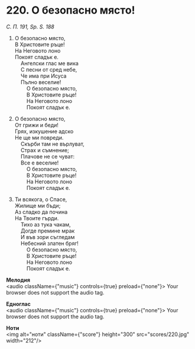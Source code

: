 # 220. О безопасно място!  

*С. П. 191, Sp. S. 188*  

1. О безопасно място,  
В Христовите ръце!  
На Неговото лоно  
Покоят сладък е.  
    Ангелски глас ме вика  
    С песни от сред небе,  
    Че има при Исуса  
    Пълно веселие!  
        О безопасно място,  
        В Христовите ръце!  
        На Неговото лоно  
        Покоят сладък е.  

2. О безопасно място,  
От грижи и беди!  
Грях, изкушение адско  
Не ще ми повреди.  
    Скърби там не върлуват,  
    Страх и съмнение;  
    Плачове не се чуват:  
    Все е веселие!  
        О безопасно място,  
        В Христовите ръце!  
        На Неговото лоно  
        Покоят сладък е.  

3. Ти всякога, о Спасе,  
Жилище ми бъди;  
Аз сладко да почина  
На Твоите гърди.  
    Тихо аз тука чакам,  
    Догде премине мрак  
    И във зори съгледам  
    Небесний златен бряг!  
        О безопасно място,  
        В Христовите ръце!  
        На Неговото лоно  
        Покоят сладък е.  

__Мелодия__  
<audio className={"music"} controls={true} preload={"none"}><source src="mp3/220.mp3" type="audio/mpeg"/>
Your browser does not support the audio tag.
</audio>  

__Едноглас__  
<audio className={"music"} controls={true} preload={"none"}><source src="transp/220.mp3" type="audio/mpeg"/>
Your browser does not support the audio tag.
</audio>  

__Ноти__  
<img alt="ноти" className={"score"} height="300" src="scores/220.jpg" width="212"/>
